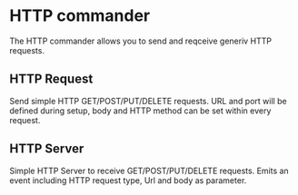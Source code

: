 # HTTP commander

The HTTP commander allows you to send and reqceive generiv HTTP requests.

## HTTP Request

Send simple HTTP GET/POST/PUT/DELETE requests. URL and port will be defined during setup, body and HTTP method can be set within every request.

## HTTP Server

Simple HTTP Server to receive GET/POST/PUT/DELETE requests. Emits an event including HTTP request type, Url and body as parameter.
